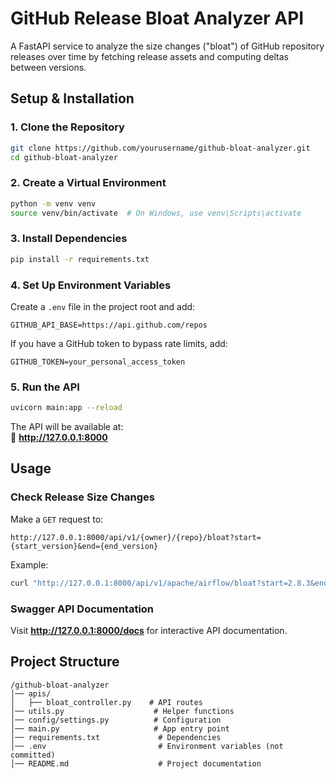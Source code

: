 # **GitHub Release Bloat Analyzer API**

A FastAPI service to analyze the size changes ("bloat") of GitHub repository releases over time by fetching release assets and computing deltas between versions.

## **Setup & Installation**

### **1. Clone the Repository**
```bash
git clone https://github.com/yourusername/github-bloat-analyzer.git
cd github-bloat-analyzer
```

### **2. Create a Virtual Environment**
```bash
python -m venv venv
source venv/bin/activate  # On Windows, use venv\Scripts\activate
```

### **3. Install Dependencies**
```bash
pip install -r requirements.txt
```

### **4. Set Up Environment Variables**
Create a `.env` file in the project root and add:
```
GITHUB_API_BASE=https://api.github.com/repos
```

If you have a GitHub token to bypass rate limits, add:
```
GITHUB_TOKEN=your_personal_access_token
```

### **5. Run the API**
```bash
uvicorn main:app --reload
```

The API will be available at:  
📍 **http://127.0.0.1:8000**

## **Usage**

### **Check Release Size Changes**
Make a `GET` request to:
```
http://127.0.0.1:8000/api/v1/{owner}/{repo}/bloat?start={start_version}&end={end_version}
```

Example:
```bash
curl "http://127.0.0.1:8000/api/v1/apache/airflow/bloat?start=2.8.3&end=2.9.2"
```

### **Swagger API Documentation**
Visit **http://127.0.0.1:8000/docs** for interactive API documentation.

## **Project Structure**
```
/github-bloat-analyzer
│── apis/
│   ├── bloat_controller.py    # API routes
│── utils.py                    # Helper functions
│── config/settings.py          # Configuration
│── main.py                     # App entry point
│── requirements.txt             # Dependencies
│── .env                         # Environment variables (not committed)
│── README.md                    # Project documentation
```
